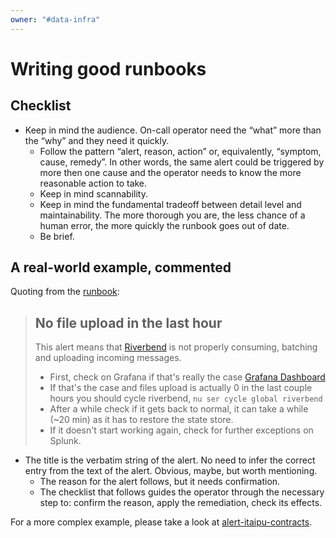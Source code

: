 ```yaml
---
owner: "#data-infra"
---
```


# Writing good runbooks

## Checklist

* Keep in mind the audience. On-call operator need the “what” more
    than the “why” and they need it quickly.
  * Follow the pattern “alert, reason, action” or, equivalently,
    “symptom, cause, remedy”. In other words, the same alert could be
    triggered by more then one cause and the operator needs to know
    the more reasonable action to take.
  * Keep in mind scannability.
  * Keep in mind the fundamental tradeoff between detail level and
    maintainability. The more thorough you are, the less chance of a
    human error, the more quickly the runbook goes out of date.
  * Be brief.

## A real-world example, commented

Quoting from the [runbook](../on-call/data-infra/on_call_runbook.md):

> ## No file upload in the last hour
>
> This alert means that [Riverbend](https://github.com/nubank/riverbend)
> is not properly consuming, batching and uploading incoming messages.
>
> - First, check on Grafana if that's really the case
>   [Grafana Dashboard](https://prod-grafana.nubank.com.br/d/000000301/riverbend)
> - If that's the case and files upload is actually 0 in the last couple
>   hours you should cycle riverbend, `nu ser cycle global riverbend`
> - After a while check if it gets back to normal, it can take a while
>   (~20 min) as it has to restore the state store.
> - If it doesn't start working again, check for further exceptions on
>   Splunk.

* The title is the verbatim string of the alert. No need to
  infer the correct entry from the text of the alert. Obvious, maybe,
  but worth mentioning.
  * The reason for the alert follows, but it needs confirmation.
  * The checklist that follows guides the operator through the
    necessary step to: confirm the reason, apply the remediation,
    check its effects.

For a more complex example, please take a look at
[alert-itaipu-contracts](../on-call/data-infra/on_call_runbook.md#alert-itaipu-contracts-triggered-on-airflow).
